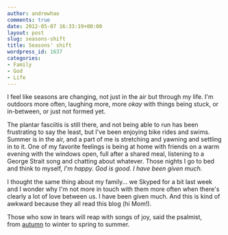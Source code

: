 ```yaml
---
author: andrewhao
comments: true
date: 2012-05-07 16:33:19+00:00
layout: post
slug: seasons-shift
title: Seasons' shift
wordpress_id: 1637
categories:
- Family
- God
- Life
---
```


I feel like seasons are changing, not just in the air but through my life. I'm outdoors more often, laughing more, more _okay_ with things being stuck, or in-between, or just not formed yet.

The plantar fasciitis is still there, and not being able to run has been frustrating to say the least, but I've been enjoying bike rides and swims. Summer is in the air, and a part of me is stretching and yawning and settling in to it. One of my favorite feelings is being at home with friends on a warm evening with the windows open, full after a shared meal, listening to a George Strait song and chatting about whatever. Those nights I go to bed and think to myself, _I'm happy. God is good. I have been given much._

I thought the same thing about my family... we Skyped for a bit last week and I wonder why I'm not more in touch with them more often when there's clearly a lot of love between us. I have been given much. And this is kind of awkward because they all read this blog (hi Mom!).

Those who sow in tears will reap with songs of joy, said the psalmist, from [autumn](http://www.andrewhao.com/2011/10/11/on-the-other-side-of-autumn/) to winter to spring to summer.
